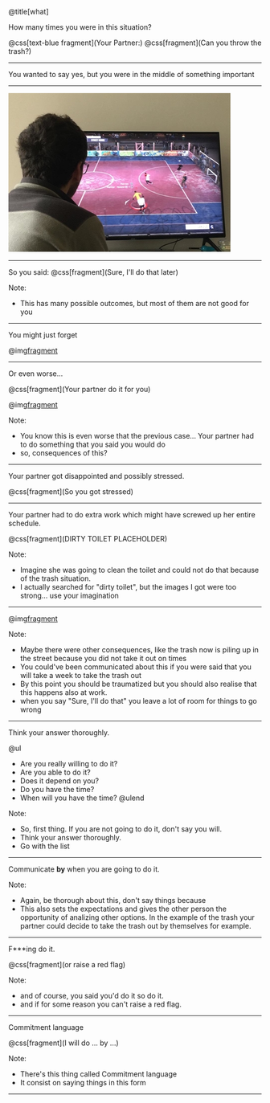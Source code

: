 @title[what]

How many times you were in this situation?

@css[text-blue fragment](Your Partner:) @css[fragment](Can you throw the trash?)

---

You wanted to say yes, but you were in the middle of something important

---

![fifa](fifa.jpg)

---

So you said: @css[fragment](Sure, I'll do that later)

Note:

- This has many possible outcomes, but most of them are not good for you

---

You might just forget


@img[fragment](https://i.pinimg.com/474x/a9/5b/6f/a95b6fbbe2b0b97e9e3294b0c812ed0d--washington-dc-pictures-of.jpg)

---

Or even worse...

@css[fragment](Your partner do it for you)

@img[fragment](http://www.notrashcan.com/wp-content/uploads/clean_inner_can.jpg)

Note:

- You know this is even worse that the previous case... Your partner had to do something that you said you would do
- so, consequences of this?

---

Your partner got disappointed and possibly stressed.

@css[fragment](So you got stressed)

---

Your partner had to do extra work which might have screwed up her entire schedule.

@css[fragment](DIRTY TOILET PLACEHOLDER)

Note:

- Imagine she was going to clean the toilet and could not do that because of the trash situation.
- I actually searched for "dirty toilet", but the images I got were too strong... use your imagination

---

@img[fragment](https://previews.agefotostock.com/previewimage/medibigoff/7664a105c4057c51045e22312ade09de/ibr-2359390.webp)

Note:

- Maybe there were other consequences, like the trash now is piling up in the street because you did not take it out on times
- You could've been communicated about this if you were said that you will take a week to take the trash out
- By this point you should be traumatized but you should also realise that this happens also at work.
- when you say "Sure, I'll do that" you leave a lot of room for things to go wrong


---

Think your answer thoroughly.

@ul
- Are you really willing to do it?
- Are you able to do it?
- Does it depend on you?
- Do you have the time?
- When will you have the time?
@ulend


Note:

- So, first thing. If you are not going to do it, don't say you will.
- Think your answer thoroughly.
- Go with the list


---

Communicate **by** when you are going to do it.


Note:

- Again, be thorough about this, don't say things because
- This also sets the expectations and gives the other person the opportunity of analizing other options.
In the example of the trash your partner could decide to take the trash out by themselves for example.

---


F***ing do it.

@css[fragment](or raise a red flag)


Note:

- and of course, you said you'd do it so do it.
- and if for some reason you can't raise a red flag.

---

Commitment language


@css[fragment](I will do ... by ...)

Note:

- There's this thing called Commitment language
- It consist on saying things in this form

---
